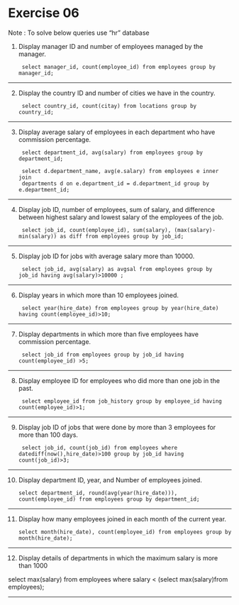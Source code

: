 
# Exercise 06

Note : To solve below queries use “hr” database
1. Display manager ID and number of employees managed by the manager.

        select manager_id, count(employee_id) from employees group by manager_id; 

----------------------------------------------------
2. Display the country ID and number of cities we have in the country.

        select country_id, count(citay) from locations group by country_id;

----------------------------------------------------
3. Display average salary of employees in each department who have commission percentage.

        select department_id, avg(salary) from employees group by department_id;
        
        select d.department_name, avg(e.salary) from employees e inner join 
        departments d on e.department_id = d.department_id group by e.department_id;
----------------------------------------------------
4. Display job ID, number of employees, sum of salary, and difference between highest salary and lowest salary of the employees of the job.

        select job_id, count(employee_id), sum(salary), (max(salary)-min(salary)) as diff from employees group by job_id;

----------------------------------------------------
5. Display job ID for jobs with average salary more than 10000. 

        select job_id, avg(salary) as avgsal from employees group by job_id having avg(salary)>10000 ;

----------------------------------------------------
6. Display years in which more than 10 employees joined.

        select year(hire_date) from employees group by year(hire_date) having count(employee_id)>10;

----------------------------------------------------
7. Display departments in which more than five employees have commission percentage.

        select job_id from employees group by job_id having count(employee_id) >5;
----------------------------------------------------
8. Display employee ID for employees who did more than one job in the past.

        select employee_id from job_history group by employee_id having count(employee_id)>1; 

----------------------------------------------------
9. Display job ID of jobs that were done by more than 3 employees for more than 100 days.

        select job_id, count(job_id) from employees where datediff(now(),hire_date)>100 group by job_id having count(job_id)>3;

----------------------------------------------------
10. Display department ID, year, and Number of employees joined. 

        select department_id, round(avg(year(hire_date))), count(employee_id) from employees group by department_id;
----------------------------------------------------
11. Display how many employees joined in each month of the current year.

        select month(hire_date), count(employee_id) from employees group by month(hire_date);
----------------------------------------------------
12. Display details of departments in which the maximum salary is more than 1000


select max(salary) from employees where salary < (select max(salary)from employees);

----------------------------------------------------